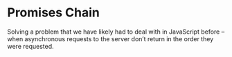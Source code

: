 # Promises Chain

Solving a problem that we have likely had to deal with in JavaScript before – when asynchronous requests to the server don’t return in the order they were requested.
